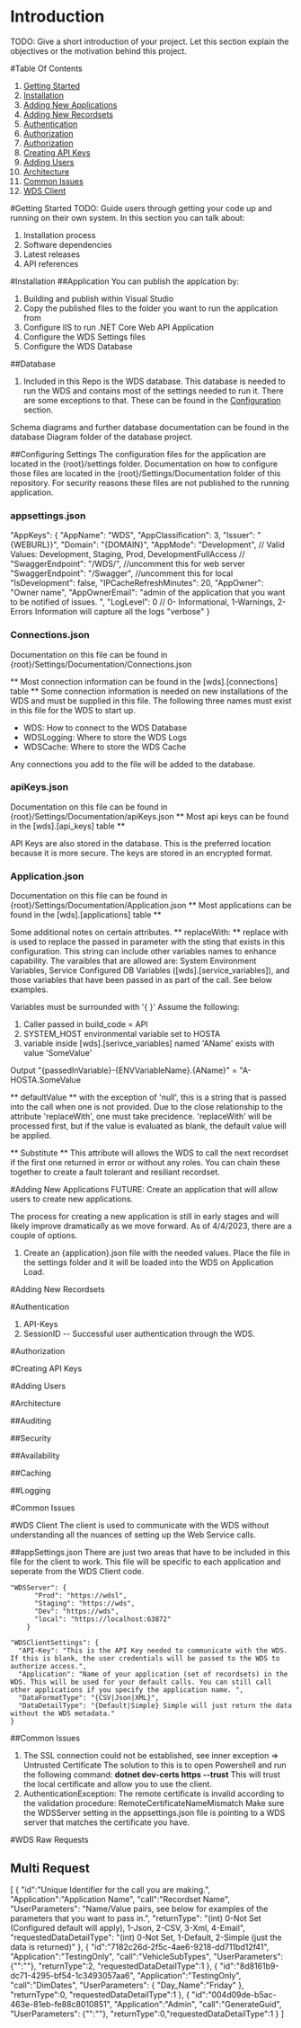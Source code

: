 # Introduction 
TODO: Give a short introduction of your project. Let this section explain the objectives or the motivation behind this project. 

#Table Of Contents
1. [Getting Started](#Getting-Started)
1. [Installation](#Installation)
1. [Adding New Applications](#Adding-New-Applications)
1. [Adding New Recordsets](#Adding-New-Recordsets)
1. [Authentication](#Authentication)
1. [Authorization](#Authorization)
1. [Authorization](#Authorization)
1. [Creating API Keys](#Creating-API-Keys)
1. [Adding Users](#Adding-Users)
1. [Architecture](#Architecture)
1. [Common Issues](#Common-Issues)
1. [WDS Client](#WDS-Client)

#Getting Started
TODO: Guide users through getting your code up and running on their own system. In this section you can talk about:
1.	Installation process
2.	Software dependencies
3.	Latest releases
4.	API references

#Installation
##Application
You can publish the applcation by: 
1. Building and publish within Visual Studio
1. Copy the published files to the folder you want to run the application from
1. Configure IIS to run .NET Core Web API Application
1. Configure the WDS Settings files
1. Configure the WDS Database

##Database
1. Included in this Repo is the WDS database. This database is needed to run the WDS and contains most of the settings needed to run it. There are some exceptions to that. These can be found in the [Configuration](#configuration) section. 

Schema diagrams and further database documentation can be found in the database Diagram folder of the database project. 


##Configuring Settings
The configuration files for the application are located in the {root}/settings folder. Documentation on how to configure those files are located in the {root}/Settings/Documentation folder of this repository. For security reasons these files are not published to the running application. 

### appsettings.json
"AppKeys": {
    "AppName": "WDS",
    "AppClassification": 3,
    "Issuer": "{WEBURL}}",
    "Domain": "{DOMAIN}",
    "AppMode": "Development", // Valid Values:  Development, Staging, Prod, DevelopmentFullAccess
    //  "SwaggerEndpoint": "/WDS/",       //uncomment this for web server
    "SwaggerEndpoint": "/Swagger", //uncomment this for local
    "IsDevelopment": false,
    "IPCacheRefreshMinutes": 20,
    "AppOwner": "Owner name",
    "AppOwnerEmail": "admin of the application that you want to be notified of issues. ",
    "LogLevel": 0 // 0- Informational, 1-Warnings, 2-Errors  Information will capture all the logs "verbose"
  }
  
### Connections.json
Documentation on this file can be found in {root}/Settings/Documentation/Connections.json

** Most connection information can be found in the [wds].[connections] table **
Some connection information is needed on new installations of the WDS and must be supplied in this file. The following three names must exist in this file for the WDS to start up. 
* WDS: How to connect to the WDS Database
* WDSLogging: Where to store the WDS Logs
* WDSCache: Where to store the WDS Cache

Any connections you add to the file will be added to the database. 

### apiKeys.json
Documentation on this file can be found in {root}/Settings/Documentation/apiKeys.json
** Most api keys can be found in the [wds].[api_keys] table **

API Keys are also stored in the database. This is the preferred location because it is more secure. The keys are stored in an encrypted format. 

### Application.json
Documentation on this file can be found in {root}/Settings/Documentation/Application.json
** Most applications can be found in the [wds].[applications] table **

Some additional notes on certain attributes. 
** replaceWith: **
replace with is used to replace the passed in parameter with the sting that exists in this configuration. This string can include other variables names to enhance capability. The varaibles that are allowed are: System Environment Variables, Service Configured DB Variables ([wds].[service_variables]), and those variables that have been passed in as part of the call. See below examples. 

Variables must be surrounded with '{ }'
Assume the following: 
1. Caller passed in build_code = API
2. SYSTEM_HOST environmental variable set to HOSTA
3. variable inside [wds].[serivce_variables] named 'AName' exists with value 'SomeValue'

Output 
"{passedInVariable}-{ENVVariableName}.{AName}" = "A-HOSTA.SomeValue

** defaultValue **
with the exception of 'null', this is a string that is passed into the call when one is not provided. Due to the close relationship to the attribute 'replaceWith', one must take precidence. 'replaceWith' will be processed first, but if the value is evaluated as blank, the default value will be applied. 

** Substitute **
This attribute will allows the WDS to call the next recordset if the first one returned in error or without any roles. You can chain these together to create a fault tolerant and resiliant recordset. 

#Adding New Applications
FUTURE: Create an application that will allow users to create new applications. 

The process for creating a new application is still in early stages and will likely improve dramatically as we move forward. As of 4/4/2023, there are a couple of options. 
1. Create an {application}.json file with the needed values. Place the file in the settings folder and it will be loaded into the WDS on Application Load. 

#Adding New Recordsets

#Authentication 
1. API-Keys
1. SessionID -- Successful user authentication through the WDS. 

#Authorization

#Creating API Keys

#Adding Users

#Architecture

##Auditing

##Security

##Availability

##Caching

##Logging

#Common Issues


#WDS Client
The client is used to communicate with the WDS without understanding all the nuances of setting up the Web Service calls. 

##appSettings.json
There are just two areas that have to be included in this file for the client to work. This file will be specific to each application and seperate from the WDS Client code. 

	"WDSServer": {
		  "Prod": "https://wdsl",
		  "Staging": "https://wds",
		  "Dev": "https://wds",
		  "local": "https://localhost:63872"
		}
	
	"WDSClientSettings": {
      "API-Key": "This is the API Key needed to communicate with the WDS. If this is blank, the user credentials will be passed to the WDS to authorize access.",      
      "Application": "Name of your application (set of recordsets) in the WDS. This will be used for your default calls. You can still call other applications if you specify the application name. ",
      "DataFormatType": "{CSV|Json|XML}",
      "DataDetailType": "{Default|Simple} Simple will just return the data without the WDS metadata."
    }
##Common Issues
1. The SSL connection could not be established, see inner exception => Untrusted Certificate
The solution to this is to open Powershell and run the following command: **dotnet dev-certs https --trust**
This will trust the local certificate and allow you to use the client. 
1. AuthenticationException: The remote certificate is invalid according to the validation procedure: RemoteCertificateNameMismatch
Make sure the WDSServer setting in the appsettings.json file is pointing to a WDS server that matches the certificate you have. 

#WDS Raw Requests
## Multi Request
[
	{
		"id":"Unique Identifier for the call you are making.",
		"Application":"Application Name",
		"call":"Recordset Name",
		"UserParameters": "Name/Value pairs, see below for examples of the parameters that you want to pass in.",
		"returnType": "(int) 0-Not Set (Configured default will apply), 1-Json, 2-CSV, 3-Xml, 4-Email",
		"requestedDataDetailType": "(int) 0-Not Set, 1-Default, 2-Simple (just the data is returned)"
	},
	{
		"id":"7182c26d-2f5c-4ae6-9218-dd711bd12f41",
		"Application":"TestingOnly",
		"call":"VehicleSubTypes",
		"UserParameters": {"":""},
		"returnType":2,
		"requestedDataDetailType":1
	},
	{
		"id":"8d8161b9-dc71-4295-bf54-1c3493057aa6",
		"Application":"TestingOnly",
		"call":"DimDates",
		"UserParameters":
		{
			"Day_Name":"Friday"
		},
		"returnType":0,
		"requestedDataDetailType":1
	},
	{
		"id":"004d09de-b5ac-463e-81eb-fe88c8010851",
		"Application":"Admin",
		"call":"GenerateGuid",
		"UserParameters": {"":""},
		"returnType":0,"requestedDataDetailType":1
	}
]